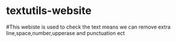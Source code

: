 # textutils-website
#This webiste is used to check the text means we can remove extra line,space,number,upperase and punctuation ect
